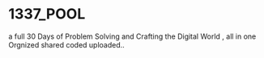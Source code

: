 # 1337_POOL
a full 30 Days of Problem Solving and Crafting the Digital World , all in one Orgnized shared coded uploaded..
